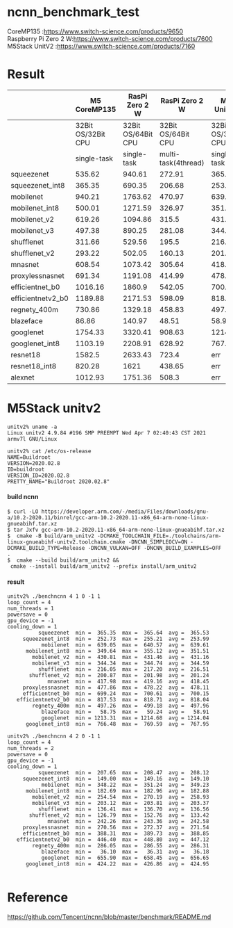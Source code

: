 # ncnn_benchmark_test

CoreMP135 :https://www.switch-science.com/products/9650  
Raspberry Pi Zero 2 W:https://www.switch-science.com/products/7600  
M5Stack UnitV2 :https://www.switch-science.com/products/7160

# Result

||M5 CoreMP135|RasPi Zero 2 W|RasPi Zero 2 W|M5 UnitV2|M5 UnitV2|
| ------ | -------- |------ |-- |-- |-- |
||  32Bit OS/32Bit CPU|  32Bit OS/64Bit CPU|   32Bit OS/64Bit CPU| 32Bit OS/32Bit CPU|  32Bit OS/32Bit CPU|
||  single-task| single-task|  multi-task(4thread)|single-task|  multi-task(2thread)|
|squeezenet|535.62|940.61|272.91|365.53|208.12|
|squeezenet_int8|365.35|690.35|206.68|253.99|149.1|
|mobilenet|940.21|1763.62|470.97|639.61|349.23|
|mobilenet_int8|500.01|1271.59|326.97|351.51|182.88|
|mobilenet_v2|619.26|1094.86|315.5|431.16|258.93|
|mobilenet_v3|497.38|890.25|281.08|344.59|203.37|
|shufflenet|311.66|529.56|195.5|216.51|136.56|
|shufflenet_v2|293.22|502.05|160.13|201.24|133.42|
|mnasnet|608.54|1073.42|305.64|418.45|242.58|
|proxylessnasnet|691.34|1191.08|414.99|478.11|271.54|
|efficientnet_b0|1016.16|1860.9|542.05|700.15|388.85|
|efficientnetv2_b0|1189.88|2171.53|598.09|818.04|447.12|
|regnety_400m|730.86|1329.18|458.83|497.96|286.31|
|blazeface|86.86|140.97|48.51|58.91|36.18|
|googlenet|1754.33|3320.41|908.63|1214.04|656.65|
|googlenet_int8|1103.19|2208.91|628.92|767.95|424.95|
|resnet18|1582.5|2633.43|723.4|err|err|
|resnet18_int8|820.28|1621|438.65|err|err|
|alexnet|1012.93|1751.36|508.3|err|err|




# M5Stack unitv2


```
unitv2% uname -a
Linux unitv2 4.9.84 #196 SMP PREEMPT Wed Apr 7 02:40:43 CST 2021 armv7l GNU/Linux

unitv2% cat /etc/os-release
NAME=Buildroot
VERSION=2020.02.8
ID=buildroot
VERSION_ID=2020.02.8
PRETTY_NAME="Buildroot 2020.02.8"
```

#### build ncnn
```
$ curl -LO https://developer.arm.com/-/media/Files/downloads/gnu-a/10.2-2020.11/binrel/gcc-arm-10.2-2020.11-x86_64-arm-none-linux-gnueabihf.tar.xz
$ tar Jxfv gcc-arm-10.2-2020.11-x86_64-arm-none-linux-gnueabihf.tar.xz
$  cmake -B build/arm_unitv2 -DCMAKE_TOOLCHAIN_FILE=./toolchains/arm-linux-gnueabihf-unitv2.toolchain.cmake -DNCNN_SIMPLEOCV=ON -DCMAKE_BUILD_TYPE=Release -DNCNN_VULKAN=OFF -DNCNN_BUILD_EXAMPLES=OFF .
$  cmake --build build/arm_unitv2 &&
 cmake --install build/arm_unitv2 --prefix install/arm_unitv2
```
#### result

```
unitv2% ./benchncnn 4 1 0 -1 1
loop_count = 4
num_threads = 1
powersave = 0
gpu_device = -1
cooling_down = 1
          squeezenet  min =  365.35  max =  365.64  avg =  365.53
     squeezenet_int8  min =  252.73  max =  255.21  avg =  253.99
           mobilenet  min =  639.05  max =  640.57  avg =  639.61
      mobilenet_int8  min =  349.64  max =  355.12  avg =  351.51
        mobilenet_v2  min =  430.81  max =  431.46  avg =  431.16
        mobilenet_v3  min =  344.34  max =  344.74  avg =  344.59
          shufflenet  min =  216.05  max =  217.20  avg =  216.51
       shufflenet_v2  min =  200.87  max =  201.98  avg =  201.24
             mnasnet  min =  417.98  max =  419.16  avg =  418.45
     proxylessnasnet  min =  477.86  max =  478.22  avg =  478.11
     efficientnet_b0  min =  699.24  max =  700.61  avg =  700.15
   efficientnetv2_b0  min =  817.53  max =  818.71  avg =  818.04
        regnety_400m  min =  497.26  max =  499.18  avg =  497.96
           blazeface  min =   58.75  max =   59.24  avg =   58.91
           googlenet  min = 1213.31  max = 1214.68  avg = 1214.04
      googlenet_int8  min =  766.48  max =  769.59  avg =  767.95

unitv2% ./benchncnn 4 2 0 -1 1
loop_count = 4
num_threads = 2
powersave = 0
gpu_device = -1
cooling_down = 1
          squeezenet  min =  207.65  max =  208.47  avg =  208.12
     squeezenet_int8  min =  149.00  max =  149.16  avg =  149.10
           mobilenet  min =  348.22  max =  351.24  avg =  349.23
      mobilenet_int8  min =  182.69  max =  182.96  avg =  182.88
        mobilenet_v2  min =  254.54  max =  270.19  avg =  258.93
        mobilenet_v3  min =  203.12  max =  203.81  avg =  203.37
          shufflenet  min =  136.41  max =  136.70  avg =  136.56
       shufflenet_v2  min =  126.79  max =  152.76  avg =  133.42
             mnasnet  min =  242.26  max =  243.36  avg =  242.58
     proxylessnasnet  min =  270.56  max =  272.37  avg =  271.54
     efficientnet_b0  min =  388.31  max =  389.73  avg =  388.85
   efficientnetv2_b0  min =  446.40  max =  448.80  avg =  447.12
        regnety_400m  min =  286.05  max =  286.55  avg =  286.31
           blazeface  min =   36.10  max =   36.31  avg =   36.18
           googlenet  min =  655.90  max =  658.45  avg =  656.65
      googlenet_int8  min =  424.22  max =  426.86  avg =  424.95


```




# Reference
https://github.com/Tencent/ncnn/blob/master/benchmark/README.md
